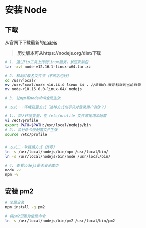 # 安装 Node

## 下载

从官网下下载最新的[nodejs](https://nodejs.org/en/download/)

> **历史版本可从https://nodejs.org/dist/下载**

```sh
# 1. 通过ftp工具上传到linux服务，解压安装包
tar -xvf node-v12.16.1-linux-x64.tar.xz

# 2. 移动并改名文件夹（不改名也行）
cd /usr/local/
mv /usr/local/node-v10.16.0-linux-64 . //后面的.表示移动到当前目录
mv node-v10.16.0.0-linux-64/ nodejs

# 3. 让npm和node命令全局生效

# 方式一：环境变量方式（这种方式似乎只对登录用户有效？）

# 1)、加入环境变量，在 /etc/profile 文件末尾增加配置
vi /ect/profile
export PATH=$PATH:/usr/local/nodejs/bin
# 2)、执行命令使配置文件生效
source /etc/profile


# 方式二：软链接方式（推荐）
ln -s /usr/local/nodejs/bin/npm /usr/local/bin/
ln -s /usr/local/nodejs/bin/node /usr/local/bin/

# 4. 查看nodejs是否安装成功
node -v
npm -v
```

## 安装 pm2

```sh
# 全局安装
npm install -g pm2

# 将pm2设置为全局命令
ln -s /usr/local/nodejs/bin/pm2 /usr/local/bin/pm2
```
